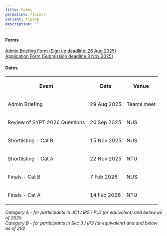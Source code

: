 ```yaml
---
title: Forms
permalink: /forms/
variant: tiptap
description: ""
---
```

<h4>Forms</h4>
<p><a href="https://form.gov.sg/6890575d8dc122bf20f2137c" rel="noopener nofollow" target="_blank">Admin Briefing Form (Sign up deadline: 26 Aug 2025)</a>
<br><a href="https://form.gov.sg/68a2af9772fdddd815f3c636" rel="noopener nofollow" target="_blank">Application Form (Submission deadline 3 Nov 2025)</a>
</p>
<h4>Dates&nbsp;</h4>
<table style="minWidth: 75px">
<colgroup>
<col>
<col>
<col>
</colgroup>
<tbody>
<tr>
<th rowspan="1" colspan="1">
<p>Event</p>
</th>
<th rowspan="1" colspan="1">
<p>Date</p>
</th>
<th rowspan="1" colspan="1">
<p>Venue</p>
</th>
</tr>
<tr>
<td rowspan="1" colspan="1">
<p>Admin Briefing</p>
</td>
<td rowspan="1" colspan="1">
<p>29 Aug 2025</p>
</td>
<td rowspan="1" colspan="1">
<p>Teams meet</p>
</td>
</tr>
<tr>
<td rowspan="1" colspan="1">
<p>Review of SYPT 2026 Questions</p>
</td>
<td rowspan="1" colspan="1">
<p>20 Sep 2025</p>
</td>
<td rowspan="1" colspan="1">
<p>NUS</p>
</td>
</tr>
<tr>
<td rowspan="1" colspan="1">
<p>Shortlisting - Cat B</p>
</td>
<td rowspan="1" colspan="1">
<p>15 Nov 2025</p>
</td>
<td rowspan="1" colspan="1">
<p>NUS</p>
</td>
</tr>
<tr>
<td rowspan="1" colspan="1">
<p>Shortlisting - Cat A</p>
</td>
<td rowspan="1" colspan="1">
<p>22 Nov 2025</p>
</td>
<td rowspan="1" colspan="1">
<p>NTU</p>
</td>
</tr>
<tr>
<td rowspan="1" colspan="1">
<p>Finals - Cat B</p>
</td>
<td rowspan="1" colspan="1">
<p>7 Feb 2026</p>
</td>
<td rowspan="1" colspan="1">
<p>NUS</p>
</td>
</tr>
<tr>
<td rowspan="1" colspan="1">
<p>Finals - Cat A</p>
</td>
<td rowspan="1" colspan="1">
<p>14 Feb 2026</p>
</td>
<td rowspan="1" colspan="1">
<p>NTU</p>
</td>
</tr>
</tbody>
</table>
<p><em>Category A - for participants in JC1 / IP5 / PU1 (or equivalent) and below as of 2025</em>
<br><em>Category B - for participants in Sec 3 / IP3 (or equivalent) and and below as of 202</em>
</p>